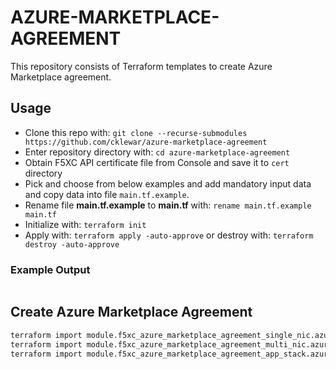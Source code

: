 # AZURE-MARKETPLACE-AGREEMENT

This repository consists of Terraform templates to create Azure Marketplace agreement.

## Usage

- Clone this repo with: `git clone --recurse-submodules https://github.com/cklewar/azure-marketplace-agreement`
- Enter repository directory with: `cd azure-marketplace-agreement`
- Obtain F5XC API certificate file from Console and save it to `cert` directory
- Pick and choose from below examples and add mandatory input data and copy data into file `main.tf.example`.
- Rename file __main.tf.example__ to __main.tf__ with: `rename main.tf.example main.tf`
- Initialize with: `terraform init`
- Apply with: `terraform apply -auto-approve` or destroy with: `terraform destroy -auto-approve`

### Example Output

```bash

```

## Create Azure Marketplace Agreement

```bash
terraform import module.f5xc_azure_marketplace_agreement_single_nic.azurerm_marketplace_agreement.f5xc_azure_ce_singel_nic /subscriptions/e9cbbd48-704d-4dfa-bf62-60edda755a66/providers/Microsoft.MarketplaceOrdering/agreements/volterraedgeservices/offers/volterra-node/plans/volterra-node
terraform import module.f5xc_azure_marketplace_agreement_multi_nic.azurerm_marketplace_agreement.f5xc_azure_ce /subscriptions/e9cbbd48-704d-4dfa-bf62-60edda755a66/providers/Microsoft.MarketplaceOrdering/agreements/volterraedgeservices/offers/entcloud_voltmesh_voltstack_node/plans/freeplan_entcloud_voltmesh_voltstack_node_multinic
terraform import module.f5xc_azure_marketplace_agreement_app_stack.azurerm_marketplace_agreement.f5xc_azure_ce /subscriptions/e9cbbd48-704d-4dfa-bf62-60edda755a66/providers/Microsoft.MarketplaceOrdering/agreements/volterraedgeservices/offers/entcloud_voltmesh_voltstack_node/plans/freeplan_entcloud_voltmesh_voltstack_node
```

```hcl

```